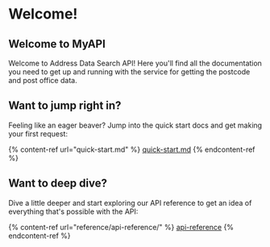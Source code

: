 # Welcome!

## Welcome to MyAPI

Welcome to Address Data Search API! Here you'll find all the documentation you need to get up and running with the service for getting the postcode and post office data.

## Want to jump right in?

Feeling like an eager beaver? Jump into the quick start docs and get making your first request:

{% content-ref url="quick-start.md" %}
[quick-start.md](quick-start.md)
{% endcontent-ref %}

## Want to deep dive?

Dive a little deeper and start exploring our API reference to get an idea of everything that's possible with the API:

{% content-ref url="reference/api-reference/" %}
[api-reference](reference/api-reference/)
{% endcontent-ref %}
